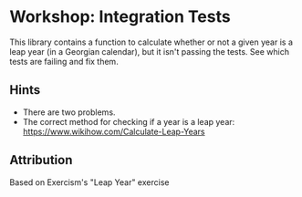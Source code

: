 # Workshop: Integration Tests

This library contains a function to calculate whether or not a given year is a leap year (in a Georgian calendar), but it isn't passing the tests. See which tests are failing and fix them.

## Hints

* There are two problems.
* The correct method for checking if a year is a leap year: https://www.wikihow.com/Calculate-Leap-Years

## Attribution

Based on Exercism's "Leap Year" exercise
